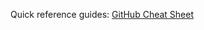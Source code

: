 Quick reference guides: [GitHub Cheat Sheet](https://ndpsoftware.com/git-cheatsheet.html#loc=index;)
